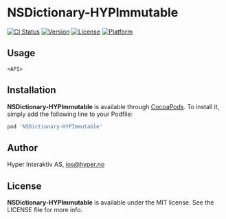 # NSDictionary-HYPImmutable

[![CI Status](http://img.shields.io/travis/hyperoslo/NSDictionary-HYPImmutable.svg?style=flat)](https://travis-ci.org/hyperoslo/NSDictionary-HYPImmutable)
[![Version](https://img.shields.io/cocoapods/v/NSDictionary-HYPImmutable.svg?style=flat)](http://cocoadocs.org/docsets/NSDictionary-HYPImmutable)
[![License](https://img.shields.io/cocoapods/l/NSDictionary-HYPImmutable.svg?style=flat)](http://cocoadocs.org/docsets/NSDictionary-HYPImmutable)
[![Platform](https://img.shields.io/cocoapods/p/NSDictionary-HYPImmutable.svg?style=flat)](http://cocoadocs.org/docsets/NSDictionary-HYPImmutable)

## Usage

```objc
<API>
```

## Installation

**NSDictionary-HYPImmutable** is available through [CocoaPods](http://cocoapods.org). To install
it, simply add the following line to your Podfile:

```ruby
pod 'NSDictionary-HYPImmutable'
```

## Author

Hyper Interaktiv AS, ios@hyper.no

## License

**NSDictionary-HYPImmutable** is available under the MIT license. See the LICENSE file for more info.
